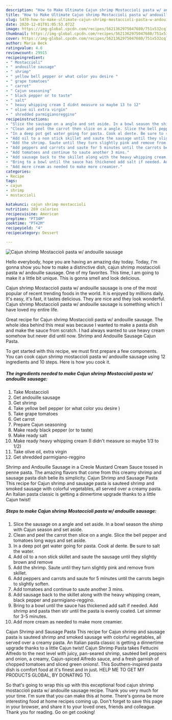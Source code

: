 ```yaml
---
description: "How to Make Ultimate Cajun shrimp Mostaccioli pasta w/ andouille sausage"
title: "How to Make Ultimate Cajun shrimp Mostaccioli pasta w/ andouille sausage"
slug: 5470-how-to-make-ultimate-cajun-shrimp-mostaccioli-pasta-w-andouille-sausage
date: 2020-12-01T01:05:53.072Z
image: https://img-global.cpcdn.com/recipes/5621362975047680/751x532cq70/cajun-shrimp-mostaccioli-pasta-w-andouille-sausage-recipe-main-photo.jpg
thumbnail: https://img-global.cpcdn.com/recipes/5621362975047680/751x532cq70/cajun-shrimp-mostaccioli-pasta-w-andouille-sausage-recipe-main-photo.jpg
cover: https://img-global.cpcdn.com/recipes/5621362975047680/751x532cq70/cajun-shrimp-mostaccioli-pasta-w-andouille-sausage-recipe-main-photo.jpg
author: Maria Beck
ratingvalue: 4.6
reviewcount: 29915
recipeingredient:
- " Mostaccioli"
- " andouille sausage"
- " shrimp"
- " yellow bell pepper or what color you desire "
- " grape tomatoes"
- " carrot"
- " Cajun seasoning"
- " black pepper or to taste"
- " salt"
- " heavy whipping cream I didnt measure so maybe 13 to 12"
- " olive oil extra virgin"
- " shredded parmigianoreggino"
recipeinstructions:
- "Slice the sausage on a angle and set aside. In a bowl season the shimp with Cajun season and set aside."
- "Clean and peel the carrot then slice on a angle. Slice the bell pepper and tomatoes long ways and set aside."
- "In a deep pot get water going for pasta. Cook al dente. Be sure to salt the water."
- "Add oil to a non stick skillet and saute the sausage until they slightly brown and remove"
- "Add the shrimp. Saute until they turn slightly pink and remove from skillet."
- "Add peppers and carrots and saute for 5 minutes until the carrots begin to slightly soften."
- "Add tomatoes and continue to saute another 3 mins."
- "Add sausage back to the skillet along with the heavy whipping cream, black pepper and parmigiano-reggino."
- "Bring to a bowl until the sauce has thickened add salt if needed. Add shrimp and pasta then stir until the pasta is evenly coated. Let simmer for 3-5 minutes."
- "Add more cream as needed to make more creamier."
categories:
- Recipe
tags:
- cajun
- shrimp
- mostaccioli

katakunci: cajun shrimp mostaccioli 
nutrition: 269 calories
recipecuisine: American
preptime: "PT34M"
cooktime: "PT42M"
recipeyield: "4"
recipecategory: Dessert

---
```



![Cajun shrimp Mostaccioli pasta w/ andouille sausage](https://img-global.cpcdn.com/recipes/5621362975047680/751x532cq70/cajun-shrimp-mostaccioli-pasta-w-andouille-sausage-recipe-main-photo.jpg)

Hello everybody, hope you are having an amazing day today. Today, I'm gonna show you how to make a distinctive dish, cajun shrimp mostaccioli pasta w/ andouille sausage. One of my favorites. This time, I am going to make it a little bit unique. This is gonna smell and look delicious.

Cajun shrimp Mostaccioli pasta w/ andouille sausage is one of the most popular of recent trending foods in the world. It is enjoyed by millions daily. It's easy, it's fast, it tastes delicious. They are nice and they look wonderful. Cajun shrimp Mostaccioli pasta w/ andouille sausage is something which I have loved my entire life.

Great recipe for Cajun shrimp Mostaccioli pasta w/ andouille sausage. The whole idea behind this meal was because I wanted to make a pasta dish and make the sauce from scratch. I had always wanted to use heavy cream somehow but never did until now. Shrimp and Andouille Sausage Cajun Pasta.


To get started with this recipe, we must first prepare a few components. You can cook cajun shrimp mostaccioli pasta w/ andouille sausage using 12 ingredients and 10 steps. Here is how you cook it.

<!--inarticleads1-->

##### The ingredients needed to make Cajun shrimp Mostaccioli pasta w/ andouille sausage:

1. Take  Mostaccioli
1. Get  andouille sausage
1. Get  shrimp
1. Take  yellow bell pepper (or what color you desire )
1. Take  grape tomatoes
1. Get  carrot
1. Prepare  Cajun seasoning
1. Make ready  black pepper (or to taste)
1. Make ready  salt
1. Make ready  heavy whipping cream (I didn&#39;t measure so maybe 1/3 to 1/2)
1. Take  olive oil, extra virgin
1. Get  shredded parmigiano-reggino


Shrimp and Andouille Sausage in a Creole Mustard Cream Sauce tossed in penne pasta. The amazing flavors that come from this creamy shrimp and sausage pasta dish belie its simplicity. Cajun Shrimp and Sausage Pasta This recipe for Cajun shrimp and sausage pasta is sauteed shrimp and smoked sausage with colorful vegetables, all served over a creamy pasta. An Italian pasta classic is getting a dinnertime upgrade thanks to a little Cajun twist! 

<!--inarticleads2-->

##### Steps to make Cajun shrimp Mostaccioli pasta w/ andouille sausage:

1. Slice the sausage on a angle and set aside. In a bowl season the shimp with Cajun season and set aside.
1. Clean and peel the carrot then slice on a angle. Slice the bell pepper and tomatoes long ways and set aside.
1. In a deep pot get water going for pasta. Cook al dente. Be sure to salt the water.
1. Add oil to a non stick skillet and saute the sausage until they slightly brown and remove
1. Add the shrimp. Saute until they turn slightly pink and remove from skillet.
1. Add peppers and carrots and saute for 5 minutes until the carrots begin to slightly soften.
1. Add tomatoes and continue to saute another 3 mins.
1. Add sausage back to the skillet along with the heavy whipping cream, black pepper and parmigiano-reggino.
1. Bring to a bowl until the sauce has thickened add salt if needed. Add shrimp and pasta then stir until the pasta is evenly coated. Let simmer for 3-5 minutes.
1. Add more cream as needed to make more creamier.


Cajun Shrimp and Sausage Pasta This recipe for Cajun shrimp and sausage pasta is sauteed shrimp and smoked sausage with colorful vegetables, all served over a creamy pasta. An Italian pasta classic is getting a dinnertime upgrade thanks to a little Cajun twist! Cajun Shrimp Pasta takes Fettucini Alfredo to the next level with juicy, pan-seared shrimp, sautéed bell peppers and onion, a creamy, Cajun-spiced Alfredo sauce, and a fresh garnish of chopped tomatoes and sliced green onions!. This Southern-inspired pasta dish is comfort food at it&#39;s finest and in just. HELP ME TO GET MY PRODUCTS GLOBAL, BY DONATING TO. 

So that's going to wrap this up with this exceptional food cajun shrimp mostaccioli pasta w/ andouille sausage recipe. Thank you very much for your time. I'm sure that you can make this at home. There's gonna be more interesting food at home recipes coming up. Don't forget to save this page in your browser, and share it to your loved ones, friends and colleague. Thank you for reading. Go on get cooking!
